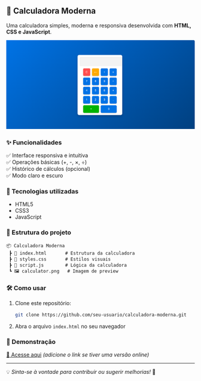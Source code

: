 ## 🧮 Calculadora Moderna  

Uma calculadora simples, moderna e responsiva desenvolvida com **HTML, CSS e JavaScript**.  

![Preview](calculator.png)  

### ✨ Funcionalidades  

✅ Interface responsiva e intuitiva  
✅ Operações básicas (+, -, ×, ÷)  
✅ Histórico de cálculos (opcional)  
✅ Modo claro e escuro  

### 🚀 Tecnologias utilizadas  

- HTML5  
- CSS3  
- JavaScript  

### 📂 Estrutura do projeto  

```
📦 Calculadora Moderna  
 ┣ 📜 index.html       # Estrutura da calculadora  
 ┣ 📜 styles.css       # Estilos visuais  
 ┣ 📜 script.js        # Lógica da calculadora  
 ┗ 🖼️ calculator.png   # Imagem de preview  
```

### 🛠️ Como usar  

1. Clone este repositório:  
   ```sh
   git clone https://github.com/seu-usuario/calculadora-moderna.git
   ```  
2. Abra o arquivo `index.html` no seu navegador  

### 📌 Demonstração  

[🔗 Acesse aqui](#) *(adicione o link se tiver uma versão online)*  

---

💡 *Sinta-se à vontade para contribuir ou sugerir melhorias!* 🚀  
